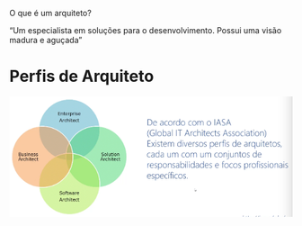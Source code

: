 O que é um arquiteto?

“Um especialista em soluções para o desenvolvimento. Possui uma visão madura e aguçada”

# Perfis de Arquiteto

![](images/2022-05-21-11-40-57.png)

